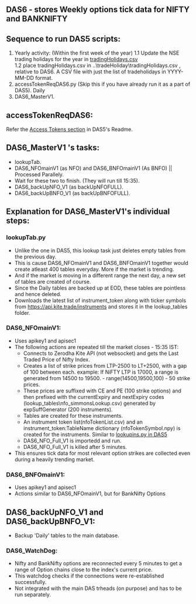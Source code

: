 ## **DAS6 - stores Weekly options tick data for NIFTY and BANKNIFTY**

## **Sequence to run DAS5 scripts**:
1. Yearly activity: (Within the first week of the year)
1.1 Update the NSE trading holidays for the year in [tradingHolidays.csv](https://github.com/rthennan/ZerodhaWebsocket/blob/main/DAS6/expiryGenerator/tradingHolidays.csv)  
1.2 place tradingHolidays.csv in ..\tradeHoliday\tradingHolidays.csv , relative to DAS6. A CSV file with just the list of tradeholidays in YYYY-MM-DD format.
3. accessTokenReqDAS6.py (Skip this if you have already run it as a part of DAS5). Daily
4. DAS6_MasterV1.

## **accessTokenReqDAS6:**
Refer the [Access Tokens section](https://github.com/rthennan/ZerodhaWebsocket/tree/main/DAS5#accesstoken---accesstokenreq-and-accesstokenreqdas6) in DAS5's Readme.

## **DAS6_MasterV1 's tasks**:
- lookupTab.
- DAS6_NFOmainV1 (as NFO) and DAS6_BNFOmainV1 (As BNFO) || Processed Parallely.
- Wait for these two to finish. (They will run till 15:35).
- DAS6_backUpNFO_V1 (as backUpNFOFULL).
- DAS6_backUpBNFO_V1 (as backUpBNFOFULL).

## **Explanation for DAS6_MasterV1's individual steps:**  
### **lookupTab.py**
- Unlike the one in DAS5, this lookup task just deletes empty tables from the previous day.
- This is cause DAS6_NFOmainV1 and DAS6_BNFOmainV1 together would create atleast 400 tables everyday. More if the market is trending.
- And if the market is moving in a different range the next day, a new set of tables are created of course.
- Since the Daily tables are backed up at EOD, these tables are pointless and hence deleted.  
- Downloads the latest list of instrument_token along with ticker symbols from https://api.kite.trade/instruments and stores it in the lookup_tables folder.

### **DAS6_NFOmainV1:**
- Uses apikey1 and apisec1
- The following actions are repeated till the market closes - 15:35 IST:
  - Connects to Zerodha Kite API (not websocket) and gets the Last Traded Price of Nifty Index.
  - Creates a list of strike prices from LTP-2500 to LT+2500, with a gap of 100 between each.
    example: If NiFTY LTP is 17000, a range is generated from 14500 to 19500.  - range(14500,19500,100) - 50 strike prices.
  - These prices are suffixed with CE and PE (100 strike options) and then prefixed with the currentExpiry and nextExpiry codes (lookup_tables\nfo_simmonsLookup.csv) generated by expSuffGenerator (200 instruments).
  - Tables are created for these instruments.
  - An instrument token list(nfoTokenList.csv) and an instrument_token:TableName dictionary (nfoTokenSymbol.npy) is created for the instruments. Similar to [lookupins.py in DAS5](https://github.com/rthennan/ZerodhaWebsocket/blob/main/DAS5/README.md#lookupinspy)
  - DAS6_NFO_Full_V1 is importedd and run.
  - DAS6_NFO_Full_V1 is killed after 5 minutes.
 - This ensures tick data for most relevant option strikes are collected even during a heavily trending market.

### **DAS6_BNFOmainV1:**
- Uses apikey1 and apisec1
- Actions similar to DAS6_NFOmainV1, but for BankNifty Options

## **DAS6_backUpNFO_V1 and DAS6_backUpBNFO_V1:**
- Backup 'Daily' tables to the main database.

### **DAS6_WatchDog:**  
- Nifty and BankNifty options are reconnected every 5 minutes to get a range of Option chains close to the index's current price. 
- This watchdog checks if the connections were re-established successfully.
- Not integrated with the main DAS trheads (on purpose) and has to be run separately. 
